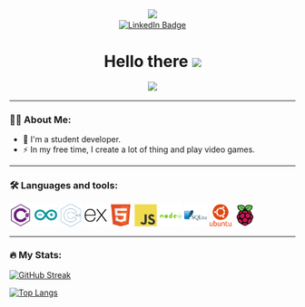 <div id="header" align="center"> 
  <img src="https://media.giphy.com/media/ZVik7pBtu9dNS/giphy.gif" width="200">
  
  <div id="badges">
    <a href = "https://www.linkedin.com/in/adrien-bernard-268543162/" align="center">
      <img src="https://img.shields.io/badge/LinkedIn-blue?style=for-the-badge&logo=linkedin&logoColor=white" alt="LinkedIn Badge"/>
    </a>
  </div>
  <h1> Hello there 
    <img src="https://media.giphy.com/media/hvRJCLFzcasrR4ia7z/giphy.gif" width="30px"/>
  </h1>
</div>

<div align="center">
  <img src="https://media.giphy.com/media/1C8bHHJturSx2/giphy.gif" width="450">
</div>

---

### :man_technologist: About Me:

- :telescope: I'm a student developer.
- :zap: In my free time, I create a lot of thing and play video games.

---

### :hammer_and_wrench: Languages and tools:
<div>
  <img src="https://raw.githubusercontent.com/devicons/devicon/1119b9f84c0290e0f0b38982099a2bd027a48bf1/icons/csharp/csharp-line.svg" height="40" width="40">
  <img src="https://raw.githubusercontent.com/devicons/devicon/1119b9f84c0290e0f0b38982099a2bd027a48bf1/icons/arduino/arduino-original.svg" height="40"                    width="40">
  <img src="https://raw.githubusercontent.com/devicons/devicon/1119b9f84c0290e0f0b38982099a2bd027a48bf1/icons/cplusplus/cplusplus-line.svg" height="40" width="40">
  <img src="https://raw.githubusercontent.com/devicons/devicon/1119b9f84c0290e0f0b38982099a2bd027a48bf1/icons/express/express-original.svg" height="40" width="40">
  <img src="https://raw.githubusercontent.com/devicons/devicon/1119b9f84c0290e0f0b38982099a2bd027a48bf1/icons/html5/html5-original.svg" height="40" width="40">
  <img src="https://raw.githubusercontent.com/devicons/devicon/1119b9f84c0290e0f0b38982099a2bd027a48bf1/icons/javascript/javascript-original.svg" height="40"             width="40">
  <img src="https://raw.githubusercontent.com/devicons/devicon/1119b9f84c0290e0f0b38982099a2bd027a48bf1/icons/nodejs/nodejs-plain-wordmark.svg" height="40"               width="40">
  <img src="https://raw.githubusercontent.com/devicons/devicon/1119b9f84c0290e0f0b38982099a2bd027a48bf1/icons/sqlite/sqlite-original-wordmark.svg" height="40"            width="40">
  <img src="https://raw.githubusercontent.com/devicons/devicon/1119b9f84c0290e0f0b38982099a2bd027a48bf1/icons/ubuntu/ubuntu-plain-wordmark.svg" height="40"               width="40">
  <img src="https://raw.githubusercontent.com/devicons/devicon/1119b9f84c0290e0f0b38982099a2bd027a48bf1/icons/raspberrypi/raspberrypi-original.svg" height="40"           width="40">
</div>

---

### :fire: My Stats:

[![GitHub Streak](https://streak-stats.demolab.com?user=PoneyDesAlpes&theme=gruvbox_duo&border_radius=10)](https://git.io/streak-stats)

[![Top Langs](https://github-readme-stats.vercel.app/api/top-langs/?username=PoneyDesAlpes&layout=compact&theme=vision-friendly-dark)](https://github.com/anuraghazra/github-readme-stats)
